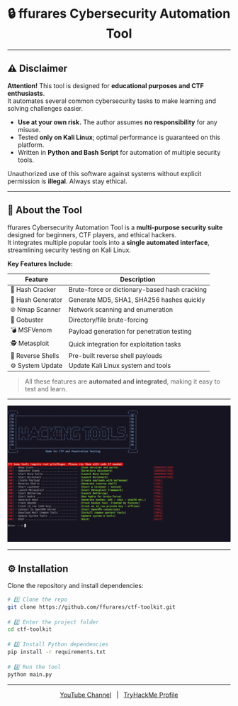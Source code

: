 <h1 align="center">🔒 ffurares Cybersecurity Automation Tool</h1>

---

## ⚠️ Disclaimer

**Attention!** This tool is designed for **educational purposes and CTF enthusiasts**.  
It automates several common cybersecurity tasks to make learning and solving challenges easier.  

- **Use at your own risk.** The author assumes **no responsibility** for any misuse.  
- Tested **only on Kali Linux**; optimal performance is guaranteed on this platform.  
- Written in **Python and Bash Script** for automation of multiple security tools.  

Unauthorized use of this software against systems without explicit permission is **illegal**. Always stay ethical.

---

## 📖 About the Tool

ffurares Cybersecurity Automation Tool is a **multi-purpose security suite** designed for beginners, CTF players, and ethical hackers.  
It integrates multiple popular tools into a **single automated interface**, streamlining security testing on Kali Linux.

**Key Features Include:**

| Feature | Description |
|---------|-------------|
| 🔑 Hash Cracker | Brute-force or dictionary-based hash cracking |
| 🧩 Hash Generator | Generate MD5, SHA1, SHA256 hashes quickly |
| 🌐 Nmap Scanner | Network scanning and enumeration |
| 🚪 Gobuster | Directory/file brute-forcing |
| 💣 MSFVenom | Payload generation for penetration testing |
| 🕵️ Metasploit | Quick integration for exploitation tasks |
| 🔄 Reverse Shells | Pre-built reverse shell payloads |
| ⚙️ System Update | Update Kali Linux system and tools |

> All these features are **automated and integrated**, making it easy to test and learn.

---

<p align="center">
  <img src=".img/menu.gif" alt="Tool Demo" width="600">
</p>

---

## ⚙️ Installation

Clone the repository and install dependencies:

```bash
# 1️⃣ Clone the repo
git clone https://github.com/ffurares/ctf-toolkit.git

# 2️⃣ Enter the project folder
cd ctf-toolkit

# 3️⃣ Install Python dependencies
pip install -r requirements.txt

# 4️⃣ Run the tool
python main.py
```

---

<p align="center"> <a href="https://www.youtube.com/@furares">YouTube Channel</a> &nbsp;&nbsp;|&nbsp;&nbsp; <a href="https://tryhackme.com/p/furares">TryHackMe Profile</a> </p>
